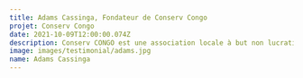 ```yaml
---
title: Adams Cassinga, Fondateur de Conserv Congo
projet: Conserv Congo
date: 2021-10-09T12:00:00.074Z
description: Conserv CONGO est une association locale à but non lucratif qui se concentre sur la lutte contre le fléau du trafic d'espèces sauvages en RDC et dans la région de l'Afrique centrale.  Notre mission est de préserver la biodiversité du bassin du Congo.En plus de poursuivre les trafiquants et de les traduire en justice, nous Encourageons les communautés à s'impliquer dans l'agroforesterie comme une option au braconnage, mais aussi comme un outil pour créer la sécurité alimentaire. Nous sensibilisons les populations à l'importance d'appliquer une bonne éthique environnementale dans la lutte contre le changement climatique.En tant que seule organisation active en Afrique centrale à travailler sur le terrain contre le trafic d'animaux sauvages, nous avons enquêté sur plus de 3000 cas de trafic d'animaux sauvages, y compris le trafic transfrontalier et transfrontalier. Nous avons procédé, avec les autorités, à plus de 2000 arrestations de plus de 1500 trafiquants, dont plus de 800 ont été poursuivis. Au cours des neuf dernières années, nous avons sauvé de nombreux animaux vivants 209 grands singes, plus de 500 singes, crocodiles, tortues, perroquets gris africains, pangolins, serpents et oiseaux. Tous ces animaux sont placés dans divers sanctuaires, à travers le pays.
image: images/testimonial/adams.jpg
name: Adams Cassinga
---
```

